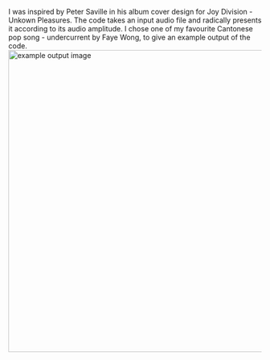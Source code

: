I was inspired by Peter Saville in his album cover design for Joy Division - Unkown Pleasures. The code takes an input audio file and radically presents it according to its audio amplitude. I chose one of my favourite Cantonese pop song - undercurrent by Faye Wong, to give an example output of the code.
<br/>
<img title="example output image" alt="example output image" src="./example_output.png" width="600vh" height="auto">
